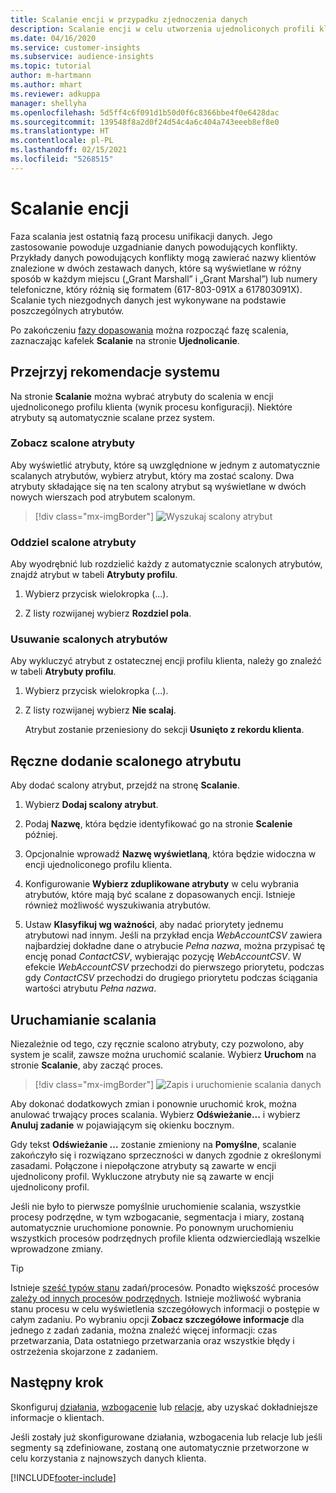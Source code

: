 ```yaml
---
title: Scalanie encji w przypadku zjednoczenia danych
description: Scalanie encji w celu utworzenia ujednoliconych profili klientów.
ms.date: 04/16/2020
ms.service: customer-insights
ms.subservice: audience-insights
ms.topic: tutorial
author: m-hartmann
ms.author: mhart
ms.reviewer: adkuppa
manager: shellyha
ms.openlocfilehash: 5d5ff4c6f091d1b50d0f6c8366bbe4f0e6428dac
ms.sourcegitcommit: 139548f8a2d0f24d54c4a6c404a743eeeb8ef8e0
ms.translationtype: HT
ms.contentlocale: pl-PL
ms.lasthandoff: 02/15/2021
ms.locfileid: "5268515"
---
```

# <a name="merge-entities"></a>Scalanie encji

Faza scalania jest ostatnią fazą procesu unifikacji danych. Jego zastosowanie powoduje uzgadnianie danych powodujących konflikty. Przykłady danych powodujących konflikty mogą zawierać nazwy klientów znalezione w dwóch zestawach danych, które są wyświetlane w różny sposób w każdym miejscu („Grant Marshall” i „Grant Marshal”) lub numery telefoniczne, który różnią się formatem (617-803-091X a 617803091X). Scalanie tych niezgodnych danych jest wykonywane na podstawie poszczególnych atrybutów.

Po zakończeniu [fazy dopasowania](match-entities.md) można rozpocząć fazę scalenia, zaznaczając kafelek **Scalanie** na stronie **Ujednolicanie**.

## <a name="review-system-recommendations"></a>Przejrzyj rekomendacje systemu

Na stronie **Scalanie** można wybrać atrybuty do scalenia w encji ujednoliconego profilu klienta (wynik procesu konfiguracji). Niektóre atrybuty są automatycznie scalane przez system.

### <a name="view-merged-attributes"></a>Zobacz scalone atrybuty

Aby wyświetlić atrybuty, które są uwzględnione w jednym z automatycznie scalanych atrybutów, wybierz atrybut, który ma zostać scalony. Dwa atrybuty składające się na ten scalony atrybut są wyświetlane w dwóch nowych wierszach pod atrybutem scalonym.

> [!div class="mx-imgBorder"]
> ![Wyszukaj scalony atrybut](media/configure-data-merge-profile-attributes.png "Wyszukaj scalony atrybut")

### <a name="separate-merged-attributes"></a>Oddziel scalone atrybuty

Aby wyodrębnić lub rozdzielić każdy z automatycznie scalonych atrybutów, znajdź atrybut w tabeli **Atrybuty profilu**.

1. Wybierz przycisk wielokropka (...).
  
2. Z listy rozwijanej wybierz **Rozdziel pola**.

### <a name="remove-merged-attributes"></a>Usuwanie scalonych atrybutów

Aby wykluczyć atrybut z ostatecznej encji profilu klienta, należy go znaleźć w tabeli **Atrybuty profilu**.

1. Wybierz przycisk wielokropka (...).
  
2. Z listy rozwijanej wybierz **Nie scalaj**.

   Atrybut zostanie przeniesiony do sekcji **Usunięto z rekordu klienta**.

## <a name="manually-add-a-merged-attribute"></a>Ręczne dodanie scalonego atrybutu

Aby dodać scalony atrybut, przejdź na stronę **Scalanie**.

1. Wybierz **Dodaj scalony atrybut**.

2. Podaj **Nazwę**, która będzie identyfikować go na stronie **Scalenie** później.

3. Opcjonalnie wprowadź **Nazwę wyświetlaną**, która będzie widoczna w encji ujednoliconego profilu klienta.

4. Konfigurowanie **Wybierz zduplikowane atrybuty** w celu wybrania atrybutów, które mają być scalane z dopasowanych encji. Istnieje również możliwość wyszukiwania atrybutów.

5. Ustaw **Klasyfikuj wg ważności**, aby nadać priorytety jednemu atrybutowi nad innym. Jeśli na przykład encja *WebAccountCSV* zawiera najbardziej dokładne dane o atrybucie *Pełna nazwa*, można przypisać tę encję ponad *ContactCSV*, wybierając pozycję *WebAccountCSV*. W efekcie *WebAccountCSV* przechodzi do pierwszego priorytetu, podczas gdy *ContactCSV* przechodzi do drugiego priorytetu podczas ściągania wartości atrybutu *Pełna nazwa*.

## <a name="run-your-merge"></a>Uruchamianie scalania

Niezależnie od tego, czy ręcznie scalono atrybuty, czy pozwolono, aby system je scalił, zawsze można uruchomić scalanie. Wybierz **Uruchom** na stronie **Scalanie**, aby zacząć proces.

> [!div class="mx-imgBorder"]
> ![Zapis i uruchomienie scalania danych](media/configure-data-merge-save-run.png "Zapis i uruchomienie scalania danych")

Aby dokonać dodatkowych zmian i ponownie uruchomić krok, można anulować trwający proces scalania. Wybierz **Odświeżanie...** i wybierz **Anuluj zadanie**  w pojawiającym się okienku bocznym.

Gdy tekst **Odświeżanie ...** zostanie zmieniony na **Pomyślne**, scalanie zakończyło się i rozwiązano sprzeczności w danych zgodnie z określonymi zasadami. Połączone i niepołączone atrybuty są zawarte w encji ujednolicony profil. Wykluczone atrybuty nie są zawarte w encji ujednolicony profil.

Jeśli nie było to pierwsze pomyślnie uruchomienie scalania, wszystkie procesy podrzędne, w tym wzbogacanie, segmentacja i miary, zostaną automatycznie uruchomione ponownie. Po ponownym uruchomieniu wszystkich procesów podrzędnych profile klienta odzwierciedlają wszelkie wprowadzone zmiany.

> [!TIP]
> Istnieje [sześć typów stanu](system.md#status-types) zadań/procesów. Ponadto większość procesów [zależy od innych procesów podrzędnych](system.md#refresh-policies). Istnieje możliwość wybrania stanu procesu w celu wyświetlenia szczegółowych informacji o postępie w całym zadaniu. Po wybraniu opcji **Zobacz szczegółowe informacje** dla jednego z zadań zadania, można znaleźć więcej informacji: czas przetwarzania, Data ostatniego przetwarzania oraz wszystkie błędy i ostrzeżenia skojarzone z zadaniem.

## <a name="next-step"></a>Następny krok

Skonfiguruj [działania](activities.md), [wzbogacenie](enrichment-microsoft-graph.md) lub [relacje](relationships.md), aby uzyskać dokładniejsze informacje o klientach.

Jeśli zostały już skonfigurowane działania, wzbogacenia lub relacje lub jeśli segmenty są zdefiniowane, zostaną one automatycznie przetworzone w celu korzystania z najnowszych danych klienta.




[!INCLUDE[footer-include](../includes/footer-banner.md)]
